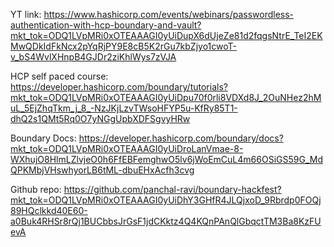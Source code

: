 YT link: https://www.hashicorp.com/events/webinars/passwordless-authentication-with-hcp-boundary-and-vault?mkt_tok=ODQ1LVpMRi0xOTEAAAGI0yUiDupX6dUjeZe81d2fqgsNtrE_TeI2EKMwQDkIdFkNcx2pYqRjPY9E8cB5K2rGu7kbZjyo1cwoT-v_bS4WvlXHnpB4GJDr2ziKhlWys7zVJA

HCP self paced course: https://developer.hashicorp.com/boundary/tutorials?mkt_tok=ODQ1LVpMRi0xOTEAAAGI0yUiDpu70f0rli8VDXd8J_2OuNHez2hMuL_5EjZhqTkm_j_8_-NzJKjLzvTWsoHFYP5u-KfRy85T1-dhQ2s1QMt5Rq0O7yNGgUpbXDFSgvyHRw

Boundary Docs: https://developer.hashicorp.com/boundary/docs?mkt_tok=ODQ1LVpMRi0xOTEAAAGI0yUiDroLanVmae-8-WXhujO8HlmLZlvjeO0h6FfEBFemghwO5lv6jWoEmCuL4m66OSiGS59G_MdQPKMbjVHswhyorLB6tML-dbuEHxAcfh3cvg

Github repo: https://github.com/panchal-ravi/boundary-hackfest?mkt_tok=ODQ1LVpMRi0xOTEAAAGI0yUiDhY3GHfR4JLQjxoD_9Rbrdp0FOQj89HQclkkd40E60-a0Buk4RHSr8rQj1BUCbbsJrGsF1jdCKktz4Q4KQnPAnQlGbqctTM3Ba8KzFUevA
